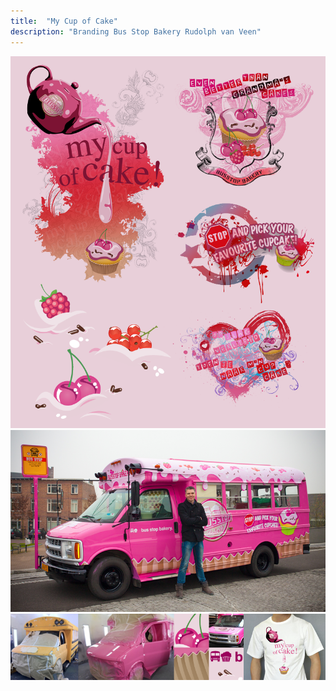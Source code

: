 ```yaml
---
title:  "My Cup of Cake"
description: "Branding Bus Stop Bakery Rudolph van Veen"
---
```


![Bus Stop Bakery](images/work/Cup-a-cake.png)
![Bus Stop Bakery T01](images/work/BSB_Me.png)
![Bus Stop Bakery T02](images/work/BSB_details.png)
